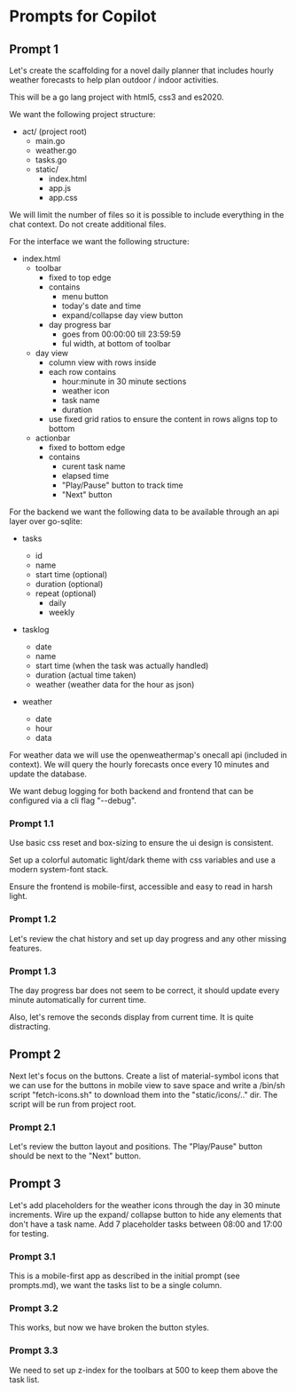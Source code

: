 # Prompts for Copilot

## Prompt 1

Let's create the scaffolding for a novel daily planner that includes hourly weather forecasts to help plan outdoor / indoor activities.

This will be a go lang project with html5, css3 and es2020. 

We want the following project structure:

- act/ (project root)
  - main.go
  - weather.go
  - tasks.go
  - static/
    - index.html
    - app.js
    - app.css

We will limit the number of files so it is possible to include everything in the chat context.
Do not create additional files.

For the interface we want the following structure:

- index.html
  - toolbar
    - fixed to top edge
    - contains
      - menu button
      - today's date and time
      - expand/collapse day view button
    - day progress bar
      - goes from 00:00:00 till 23:59:59
      - ful width, at bottom of toolbar
  - day view
    - column view with rows inside
    - each row contains
      - hour:minute in 30 minute sections
      - weather icon
      - task name
      - duration
    - use fixed grid ratios to ensure the content in rows aligns top to bottom
  - actionbar
    - fixed to bottom edge
    - contains
      - curent task name 
      - elapsed time
      - "Play/Pause" button to track time
      - "Next" button

For the backend we want the following data to be available through an api layer over go-sqlite:

- tasks
  - id
  - name
  - start time (optional)
  - duration (optional)
  - repeat (optional)
    - daily
    - weekly

- tasklog
  - date
  - name
  - start time (when the task was actually handled)
  - duration (actual time taken)
  - weather (weather data for the hour as json)

- weather
  - date
  - hour
  - data

For weather data we will use the openweathermap's onecall api (included in context). We will query the hourly forecasts once every 10 minutes and update the database.

We want debug logging for both backend and frontend that can be configured via a cli flag "--debug".

### Prompt 1.1

Use basic css reset and box-sizing to ensure the ui design is consistent.

Set up a colorful automatic light/dark theme with css variables and use a modern system-font stack.

Ensure the frontend is mobile-first, accessible and easy to read in harsh light.

### Prompt 1.2

Let's review the chat history and set up day progress and any other missing features.


### Prompt 1.3

The day progress bar does not seem to be correct, it should update every minute automatically for current time. 

Also, let's remove the seconds display from current time. It is quite distracting.

## Prompt 2

Next let's focus on the buttons. Create a list of material-symbol icons that we can use for the buttons in mobile view to save space and write a /bin/sh script "fetch-icons.sh" to download them into the "static/icons/.." dir. The script will be run from project root.

### Prompt 2.1

Let's review the button layout and positions. The "Play/Pause" button should be next to the "Next" button.

## Prompt 3

Let's add placeholders for the weather icons through the day in 30 minute increments. Wire up the expand/ collapse button to hide any elements that don't have a task name.
Add 7 placeholder tasks between 08:00 and 17:00 for testing.

### Prompt 3.1

This is a mobile-first app as described in the initial prompt (see prompts.md), we want the tasks list to be a single column.

### Prompt 3.2

This works, but now we have broken the button styles.

### Prompt 3.3

We need to set up z-index for the toolbars at 500 to keep them above the task list.